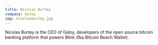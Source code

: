 ```yaml
---
title: Nicolas Burtey
company: Galoy
img: nicolasburtey.jpg
---
```


Nicolas Burtey is the CEO of Galoy, developers of the open source bitcoin banking platform that powers Blink (fka Bitcoin Beach Wallet).